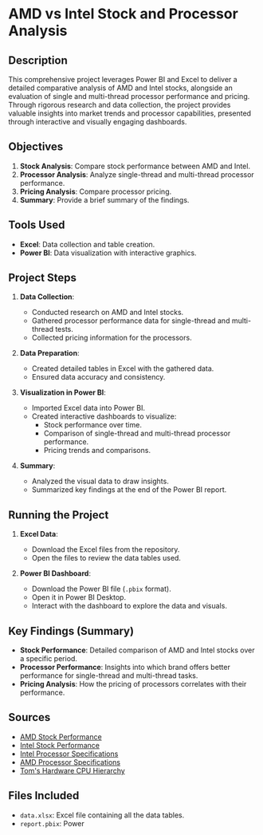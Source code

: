# AMD vs Intel Stock and Processor Analysis

## Description
This comprehensive project leverages Power BI and Excel to deliver a detailed comparative analysis of AMD and Intel stocks, alongside an evaluation of single and multi-thread processor performance and pricing. Through rigorous research and data collection, the project provides valuable insights into market trends and processor capabilities, presented through interactive and visually engaging dashboards.

## Objectives
1. **Stock Analysis**: Compare stock performance between AMD and Intel.
2. **Processor Analysis**: Analyze single-thread and multi-thread processor performance.
3. **Pricing Analysis**: Compare processor pricing.
4. **Summary**: Provide a brief summary of the findings.

## Tools Used
- **Excel**: Data collection and table creation.
- **Power BI**: Data visualization with interactive graphics.

## Project Steps
1. **Data Collection**:
   - Conducted research on AMD and Intel stocks.
   - Gathered processor performance data for single-thread and multi-thread tests.
   - Collected pricing information for the processors.

2. **Data Preparation**:
   - Created detailed tables in Excel with the gathered data.
   - Ensured data accuracy and consistency.

3. **Visualization in Power BI**:
   - Imported Excel data into Power BI.
   - Created interactive dashboards to visualize:
     - Stock performance over time.
     - Comparison of single-thread and multi-thread processor performance.
     - Pricing trends and comparisons.

4. **Summary**:
   - Analyzed the visual data to draw insights.
   - Summarized key findings at the end of the Power BI report.

## Running the Project
1. **Excel Data**:
   - Download the Excel files from the repository.
   - Open the files to review the data tables used.

2. **Power BI Dashboard**:
   - Download the Power BI file (`.pbix` format).
   - Open it in Power BI Desktop.
   - Interact with the dashboard to explore the data and visuals.

## Key Findings (Summary)
- **Stock Performance**: Detailed comparison of AMD and Intel stocks over a specific period.
- **Processor Performance**: Insights into which brand offers better performance for single-thread and multi-thread tasks.
- **Pricing Analysis**: How the pricing of processors correlates with their performance.

## Sources
- [AMD Stock Performance](https://finance.yahoo.com/quote/AMD/)
- [Intel Stock Performance](https://finance.yahoo.com/quote/INTC/history/?period1=1570413342&period2=1728266137&frequency=1mo)
- [Intel Processor Specifications](https://www.intel.com/content/www/us/en/products/compare.html?productIds=237505,237507,237508,236847,237329,237328,237327,236851,236850,236849,236848,237330,239781,239782,239783,239784,239785,239802,239788,239787,239786,240961,240960,240959,240958,240957,240956,240955,240954,240951)
- [AMD Processor Specifications](https://www.amd.com/en/products/specifications/processors.html#:~:text=Radeon%20Graphics%20&%20AMD%20Chipsets.%20Drivers;%20Radeon%20ProRender)
- [Tom's Hardware CPU Hierarchy](https://www.tomshardware.com/reviews/cpu-hierarchy,4312.html)

## Files Included
- `data.xlsx`: Excel file containing all the data tables.
- `report.pbix`: Power 

